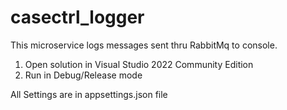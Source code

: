 # casectrl_logger
This microservice logs messages sent thru RabbitMq to console.
1. Open solution in Visual Studio 2022 Community Edition
2. Run in Debug/Release mode

All Settings are in appsettings.json file